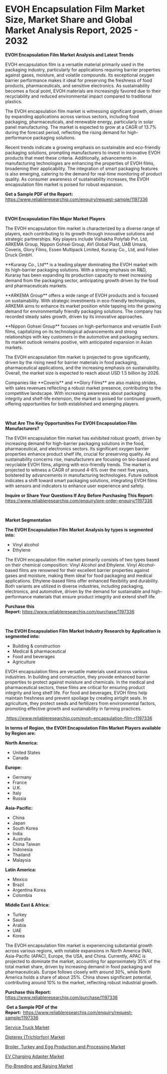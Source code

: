 <p><h1>EVOH Encapsulation Film Market Size, Market Share and Global Market Analysis Report, 2025 - 2032</h1></p><p><strong>EVOH Encapsulation Film Market Analysis and Latest Trends</strong></p>
<p><p>EVOH encapsulation film is a versatile material primarily used in the packaging industry, particularly for applications requiring barrier properties against gases, moisture, and volatile compounds. Its exceptional oxygen barrier performance makes it ideal for preserving the freshness of food products, pharmaceuticals, and sensitive electronics. As sustainability becomes a focal point, EVOH materials are increasingly favored due to their recyclability and reduced environmental impact compared to traditional plastics.</p><p>The EVOH encapsulation film market is witnessing significant growth, driven by expanding applications across various sectors, including food packaging, pharmaceuticals, and renewable energy, particularly in solar panel manufacturing. The market is expected to grow at a CAGR of 13.7% during the forecast period, reflecting the rising demand for high-performance packaging solutions.</p><p>Recent trends indicate a growing emphasis on sustainable and eco-friendly packaging solutions, prompting manufacturers to invest in innovative EVOH products that meet these criteria. Additionally, advancements in manufacturing technologies are enhancing the properties of EVOH films, broadening their applicability. The integration of smart packaging features is also emerging, catering to the demand for real-time monitoring of product quality. As consumer awareness of sustainability increases, the EVOH encapsulation film market is poised for robust expansion.</p></p>
<p><strong>Get a Sample PDF of the Report:&nbsp;</strong> <a href="https://www.reliableresearchiq.com/enquiry/request-sample/1197336?utm_campaign=2173&utm_medium=2&utm_source=Github&utm_content=ia&utm_term=03022025&utm_id=evoh-encapsulation-film">https://www.reliableresearchiq.com/enquiry/request-sample/1197336</a></p>
<p>&nbsp;</p>
<p><strong>EVOH Encapsulation Film Major Market Players</strong></p>
<p><p>The EVOH encapsulation film market is characterized by a diverse range of players, each contributing to its growth through innovative solutions and strategic partnerships. Key players include Vishakha Polyfab Pvt. Ltd, ARKEMA Group, Nippon Gohsei Group, AVI Global Plast, UAB Umara, Coveris, Glory Films, Essen Multipack Limited, Kuraray Co., Ltd, and Folien Druck GmbH.</p><p>**Kuraray Co., Ltd** is a leading player dominating the EVOH market with its high-barrier packaging solutions. With a strong emphasis on R&D, Kuraray has been expanding its production capacity to meet increasing demand from the packaging sector, anticipating growth driven by the food and pharmaceuticals markets.</p><p>**ARKEMA Group** offers a wide range of EVOH products and is focused on sustainability. With strategic investments in eco-friendly technologies, ARKEMA aims to enhance its market position while tapping into the growing demand for environmentally friendly packaging solutions. The company has recorded steady sales growth, driven by its innovative approaches.</p><p>**Nippon Gohsei Group** focuses on high-performance and versatile Evoh films, capitalizing on its technological advancements and strong relationships with key customers in the automotive and packaging sectors. Its market outlook remains positive, with anticipated expansion in Asian markets.</p><p>The EVOH encapsulation film market is projected to grow significantly, driven by the rising need for barrier materials in food packaging, pharmaceutical applications, and the increasing emphasis on sustainability. Overall, the market size is expected to reach about USD 1.5 billion by 2026.</p><p>Companies like **Coveris** and **Glory Films** are also making strides, with sales revenues reflecting a robust market presence, contributing to the competitive landscape. With increasing awareness about packaging integrity and shelf-life extension, the market is poised for continued growth, offering opportunities for both established and emerging players.</p></p>
<p>&nbsp;</p>
<p><strong>What Are The Key Opportunities For EVOH Encapsulation Film Manufacturers?</strong></p>
<p><p>The EVOH encapsulation film market has exhibited robust growth, driven by increasing demand for high-barrier packaging solutions in the food, pharmaceutical, and electronics sectors. Its significant oxygen barrier properties enhance product shelf life, crucial for preserving quality. As sustainability concerns rise, manufacturers are focusing on bio-based and recyclable EVOH films, aligning with eco-friendly trends. The market is projected to witness a CAGR of around 4-6% over the next five years, bolstered by advancements in manufacturing technologies. Future outlook indicates a shift toward smart packaging solutions, integrating EVOH films with sensors and indicators to enhance user experience and safety.</p></p>
<p><strong>Inquire or Share Your Questions If Any Before Purchasing This Report:</strong> <a href="https://www.reliableresearchiq.com/enquiry/pre-order-enquiry/1197336?utm_campaign=2173&utm_medium=2&utm_source=Github&utm_content=ia&utm_term=03022025&utm_id=evoh-encapsulation-film">https://www.reliableresearchiq.com/enquiry/pre-order-enquiry/1197336</a></p>
<p>&nbsp;</p>
<p><strong>Market Segmentation</strong></p>
<p><strong>The EVOH Encapsulation Film Market Analysis by types is segmented into:</strong></p>
<p><ul><li>Vinyl alcohol</li><li>Ethylene</li></ul></p>
<p><p>The EVOH encapsulation film market primarily consists of two types based on their chemical composition: Vinyl Alcohol and Ethylene. Vinyl Alcohol-based films are renowned for their excellent barrier properties against gases and moisture, making them ideal for food packaging and medical applications. Ethylene-based films offer enhanced flexibility and durability. Both variants are utilized in diverse industries, including packaging, electronics, and automotive, driven by the demand for sustainable and high-performance materials that ensure product integrity and extend shelf life.</p></p>
<p><strong>Purchase this Report:&nbsp;</strong><a href="https://www.reliableresearchiq.com/purchase/1197336?utm_campaign=2173&utm_medium=2&utm_source=Github&utm_content=ia&utm_term=03022025&utm_id=evoh-encapsulation-film">https://www.reliableresearchiq.com/purchase/1197336</a></p>
<p>&nbsp;</p>
<p><strong>The EVOH Encapsulation Film Market Industry Research by Application is segmented into:</strong></p>
<p><ul><li>Building & construction</li><li>Medical & pharmaceutical</li><li>Food and beverages</li><li>Agriculture</li></ul></p>
<p><p>EVOH encapsulation films are versatile materials used across various industries. In building and construction, they provide enhanced barrier properties to protect against moisture and chemicals. In the medical and pharmaceutical sectors, these films are critical for ensuring product integrity and long shelf life. For food and beverages, EVOH films help maintain freshness and prevent spoilage by creating airtight seals. In agriculture, they protect seeds and fertilizers from environmental factors, promoting effective growth and sustainability in farming practices.</p></p>
<p><a href="https://www.reliableresearchiq.com/evoh-encapsulation-film-r1197336?utm_campaign=2173&utm_medium=2&utm_source=Github&utm_content=ia&utm_term=03022025&utm_id=evoh-encapsulation-film">&nbsp;https://www.reliableresearchiq.com/evoh-encapsulation-film-r1197336</a></p>
<p><strong>In terms of Region, the EVOH Encapsulation Film Market Players available by Region are:</strong></p>
<p>
    <p> <strong> North America: </strong>
        <ul>
            <li>United States</li>
            <li>Canada</li>
        </ul>
        </p> 
    <p> <strong> Europe: </strong>
        <ul>
            <li>Germany</li>
            <li>France</li>
            <li>U.K.</li>
            <li>Italy</li>
            <li>Russia</li>
        </ul>
        </p> 
    <p> <strong> Asia-Pacific: </strong>
        <ul>
            <li>China</li>
            <li>Japan</li>
            <li>South Korea</li>
            <li>India</li>
            <li>Australia</li>
            <li>China Taiwan</li>
            <li>Indonesia</li>
            <li>Thailand</li>
            <li>Malaysia</li>
        </ul>
        </p> 
    <p> <strong> Latin America: </strong>
        <ul>
            <li>Mexico</li>
            <li>Brazil</li>
            <li>Argentina Korea</li>
            <li>Colombia</li>
        </ul>
        </p> 
    <p> <strong> Middle East & Africa: </strong>
        <ul>
            <li>Turkey</li>
            <li>Saudi</li>
            <li>Arabia</li>
            <li>UAE</li>
            <li>Korea</li>
        </ul>
    </p>
    </p>
<p><p>The EVOH encapsulation film market is experiencing substantial growth across various regions, with notable expansions in North America (NA), Asia-Pacific (APAC), Europe, the USA, and China. Currently, APAC is projected to dominate the market, accounting for approximately 35% of the total market share, driven by increasing demand in food packaging and pharmaceuticals. Europe follows closely with around 30%, while North America holds a share of about 25%. China shows significant potential, contributing around 10% to the market, reflecting robust industrial growth.</p></p>
<p><strong>Purchase this Report: </strong><a href="https://www.reliableresearchiq.com/purchase/1197336?utm_campaign=2173&utm_medium=2&utm_source=Github&utm_content=ia&utm_term=03022025&utm_id=evoh-encapsulation-film">https://www.reliableresearchiq.com/purchase/1197336</a></p>
<p>&nbsp;<strong>Get a Sample PDF of the Report:&nbsp;&nbsp;</strong><a href="https://www.reliableresearchiq.com/enquiry/request-sample/1197336?utm_campaign=2173&utm_medium=2&utm_source=Github&utm_content=ia&utm_term=03022025&utm_id=evoh-encapsulation-film">https://www.reliableresearchiq.com/enquiry/request-sample/1197336</a></p>
<p><strong></strong></p>
<p><p><a href="https://www.linkedin.com/pulse/service-truck-market-analysis-application-sale-volume-share-341ye?utm_campaign=2173&utm_medium=2&utm_source=Github&utm_content=ia&utm_term=03022025&utm_id=evoh-encapsulation-film">Service Truck Market</a></p><p><a href="https://www.linkedin.com/pulse/emerging-technologies-reshaping-dipterex-trichlorfon-market-4mxje?utm_campaign=2173&utm_medium=2&utm_source=Github&utm_content=ia&utm_term=03022025&utm_id=evoh-encapsulation-film">Dipterex (Trichlorfon) Market</a></p><p><a href="https://www.linkedin.com/pulse/in-depth-investigation-broiler-turkey-egg-production-processing-eiize?utm_campaign=2173&utm_medium=2&utm_source=Github&utm_content=ia&utm_term=03022025&utm_id=evoh-encapsulation-film">Broiler, Turkey and Egg Production and Processing Market</a></p><p><a href="https://www.linkedin.com/pulse/ev-charging-adapter-market-overview-significant-growth-potential-4bzke?utm_campaign=2173&utm_medium=2&utm_source=Github&utm_content=ia&utm_term=03022025&utm_id=evoh-encapsulation-film">EV Charging Adapter Market</a></p><p><a href="https://www.linkedin.com/pulse/exploring-pig-breeding-raising-market-projected-growth-asp-yn09e?utm_campaign=2173&utm_medium=2&utm_source=Github&utm_content=ia&utm_term=03022025&utm_id=evoh-encapsulation-film">Pig-Breeding and Raising Market</a></p></p>